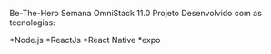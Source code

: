 Be-The-Hero
Semana OmniStack 11.0
Projeto Desenvolvido com as tecnologias:

*Node.js
*ReactJs
*React Native
*expo
